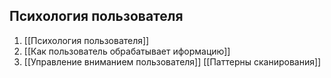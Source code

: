## Психология пользователя 

1.  [[Психология пользователя]]
2. [[Как пользователь обрабатывает иформацию]]
3. [[Управление вниманием пользователя]]
[[Паттерны сканирования]]
